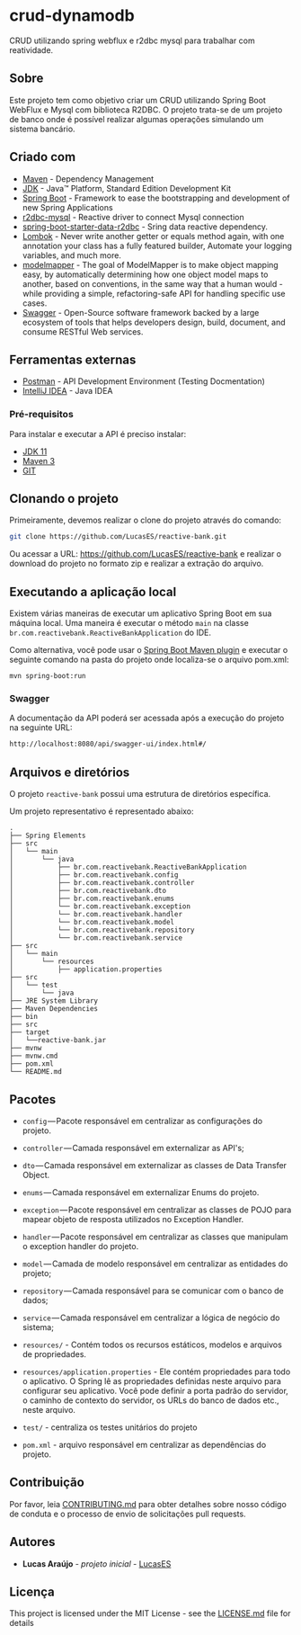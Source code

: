 # crud-dynamodb

CRUD utilizando spring webflux e r2dbc mysql para trabalhar com reatividade.
## Sobre

Este projeto tem como objetivo criar um CRUD utilizando Spring Boot WebFlux e Mysql com biblioteca R2DBC.
O projeto trata-se de um projeto de banco onde é possível realizar algumas operações simulando um sistema bancário.


## Criado com

* 	[Maven](https://maven.apache.org/) - Dependency Management
* 	[JDK](http://www.oracle.com/technetwork/java/javase/downloads/jdk8-downloads-2133151.html) - Java™ Platform, Standard Edition Development Kit
* 	[Spring Boot](https://spring.io/projects/spring-boot) - Framework to ease the bootstrapping and development of new Spring Applications
* 	[r2dbc-mysql](https://github.com/mirromutth/r2dbc-mysql) - Reactive driver to connect Mysql connection
* 	[spring-boot-starter-data-r2dbc](https://spring.io/guides/gs/accessing-data-r2dbc/) - Sring data reactive dependency.
* 	[Lombok](https://projectlombok.org/) - Never write another getter or equals method again, with one annotation your class has a fully featured builder, Automate your logging variables, and much more.
* 	[modelmapper](http://modelmapper.org/) - The goal of ModelMapper is to make object mapping easy, by automatically determining how one object model maps to another, based on conventions, in the same way that a human would - while providing a simple, refactoring-safe API for handling specific use cases.
* 	[Swagger](https://swagger.io/) - Open-Source software framework backed by a large ecosystem of tools that helps developers design, build, document, and consume RESTful Web services.

## Ferramentas externas

* [Postman](https://www.getpostman.com/) - API Development Environment (Testing Docmentation)
* [IntelliJ IDEA](https://www.jetbrains.com/idea/download) - Java IDEA

### Pré-requisitos

Para instalar e executar a API é preciso instalar:

- [JDK 11](https://www.oracle.com/br/java/technologies/javase-jdk11-downloads.html)
- [Maven 3](https://maven.apache.org)
- [GIT](https://git-scm.com/downloads)

## Clonando o projeto

Primeiramente, devemos realizar o clone do projeto através do comando:

```sh
git clone https://github.com/LucasES/reactive-bank.git
```

Ou acessar a URL: https://github.com/LucasES/reactive-bank e realizar o download do projeto no formato zip e realizar a extração do arquivo.

## Executando a aplicação local

Existem várias maneiras de executar um aplicativo Spring Boot em sua máquina local. Uma maneira é executar o método `main` na classe `br.com.reactivebank.ReactiveBankApplication` do IDE.

Como alternativa, você pode usar o [Spring Boot Maven plugin](https://docs.spring.io/spring-boot/docs/current/reference/html/build-tool-plugins-maven-plugin.html) e executar o seguinte comando na pasta do projeto onde localiza-se o arquivo pom.xml:

```shell
mvn spring-boot:run
```

### Swagger

A documentação da API poderá ser acessada após a execução do projeto na seguinte URL:

```sh
http://localhost:8080/api/swagger-ui/index.html#/
```

## Arquivos e diretórios

O projeto `reactive-bank` possui uma estrutura de diretórios específica.

Um projeto representativo é representado abaixo:

 ```
 .
 ├── Spring Elements
 ├── src
 │   └── main
 │       └── java
 │           ├── br.com.reactivebank.ReactiveBankApplication
 │           ├── br.com.reactivebank.config
 │           ├── br.com.reactivebank.controller
 │           ├── br.com.reactivebank.dto
 │           ├── br.com.reactivebank.enums
 │           └── br.com.reactivebank.exception
 │           └── br.com.reactivebank.handler
 │           └── br.com.reactivebank.model
 │           └── br.com.reactivebank.repository
 │           └── br.com.reactivebank.service
 ├── src
 │   └── main
 │       └── resources
 │           ├── application.properties
 ├── src
 │   └── test
 │       └── java
 ├── JRE System Library
 ├── Maven Dependencies
 ├── bin
 ├── src
 ├── target
 │   └──reactive-bank.jar
 ├── mvnw
 ├── mvnw.cmd
 ├── pom.xml
 └── README.md
 ```
## Pacotes

- `config` — Pacote responsável em centralizar as configurações do projeto.
- `controller` — Camada responsável em externalizar as API's;
- `dto` — Camada responsável em externalizar as classes de Data Transfer Object.
- `enums` — Camada responsável em externalizar Enums do projeto.
- `exception` — Pacote responsável em centralizar as classes de POJO para mapear objeto de resposta utilizados no Exception Handler.
- `handler` — Pacote responsável em centralizar as classes que manipulam o exception handler do projeto.
- `model` — Camada de modelo responsável em centralizar as entidades do projeto;
- `repository` — Camada responsável para se comunicar com o banco de dados;
- `service` — Camada responsável em centralizar a lógica de negócio do sistema;
- `resources/` - Contém todos os recursos estáticos, modelos e arquivos de propriedades.
- `resources/application.properties` - Ele contém propriedades para todo o aplicativo. O Spring lê as propriedades definidas neste arquivo para configurar seu aplicativo. Você pode definir a porta padrão do servidor, o caminho de contexto do servidor, os URLs do banco de dados etc., neste arquivo.

- `test/` - centraliza os testes unitários do projeto

- `pom.xml` - arquivo responsável em centralizar as dependências do projeto.
## Contribuição

Por favor, leia [CONTRIBUTING.md](https://gist.github.com/PurpleBooth/b24679402957c63ec426) para obter detalhes sobre nosso código de conduta e o processo de envio de solicitações pull requests.

## Autores

* **Lucas Araújo** - *projeto inicial* - [LucasES](https://github.com/LucasES)

## Licença

This project is licensed under the MIT License - see the [LICENSE.md](LICENSE.md) file for details